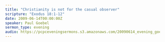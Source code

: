 ```yaml
---
title: "Christianity is not for the casual observer"
scripture: "Exodus 18:1-12"
date: 2009-06-14T00:00:00Z
speaker: Paul Goebel
sermon_type: evening
audio: https://pcpceveningsermons.s3.amazonaws.com/20090614_evening_goebel.mp3 
---
```



